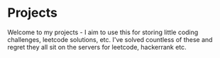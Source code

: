 # Projects
Welcome to my projects - I aim to use this for storing little coding challenges, leetcode solutions, etc. I've solved countless of these and regret they all sit on the servers for leetcode, hackerrank etc. 